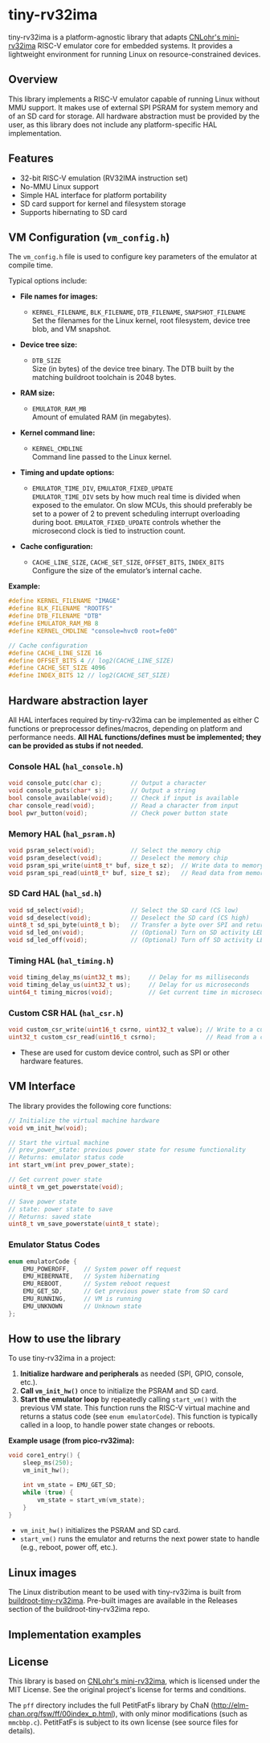 # tiny-rv32ima

tiny-rv32ima is a platform-agnostic library that adapts [CNLohr's mini-rv32ima](https://github.com/cnlohr/mini-rv32ima) RISC-V emulator core for embedded systems. It provides a lightweight environment for running Linux on resource-constrained devices.

## Overview

This library implements a RISC-V emulator capable of running Linux without MMU support. It makes use of external SPI PSRAM for system memory and of an SD card for storage. All hardware abstraction must be provided by the user, as this library does not include any platform-specific HAL implementation.

## Features

- 32-bit RISC-V emulation (RV32IMA instruction set)
- No-MMU Linux support
- Simple HAL interface for platform portability
- SD card support for kernel and filesystem storage
- Supports hibernating to SD card

## VM Configuration (`vm_config.h`)

The `vm_config.h` file is used to configure key parameters of the emulator at compile time. 

Typical options include:

- **File names for images:**  
  - `KERNEL_FILENAME`, `BLK_FILENAME`, `DTB_FILENAME`, `SNAPSHOT_FILENAME`  
    Set the filenames for the Linux kernel, root filesystem, device tree blob, and VM snapshot.

- **Device tree size:**  
  - `DTB_SIZE`  
    Size (in bytes) of the device tree binary. The DTB built by the matching buildroot toolchain is 2048 bytes.

- **RAM size:**  
  - `EMULATOR_RAM_MB`  
    Amount of emulated RAM (in megabytes).

- **Kernel command line:**  
  - `KERNEL_CMDLINE`  
    Command line passed to the Linux kernel.

- **Timing and update options:**  
  - `EMULATOR_TIME_DIV`, `EMULATOR_FIXED_UPDATE`  
    `EMULATOR_TIME_DIV` sets by how much real time is divided when exposed to the emulator. On slow MCUs, this should preferably be set to a power of 2 to prevent scheduling interrupt overloading during boot. `EMULATOR_FIXED_UPDATE` controls whether the microsecond clock is tied to instruction count.

- **Cache configuration:**  
  - `CACHE_LINE_SIZE`, `CACHE_SET_SIZE`, `OFFSET_BITS`, `INDEX_BITS`  
    Configure the size of the emulator’s internal cache.

**Example:**
```c
#define KERNEL_FILENAME "IMAGE"
#define BLK_FILENAME "ROOTFS"
#define DTB_FILENAME "DTB"
#define EMULATOR_RAM_MB 8
#define KERNEL_CMDLINE "console=hvc0 root=fe00"

// Cache configuration
#define CACHE_LINE_SIZE 16
#define OFFSET_BITS 4 // log2(CACHE_LINE_SIZE)
#define CACHE_SET_SIZE 4096
#define INDEX_BITS 12 // log2(CACHE_SET_SIZE)
```

## Hardware abstraction layer

All HAL interfaces required by tiny-rv32ima can be implemented as either C functions or preprocessor defines/macros, depending on platform and performance needs. **All HAL functions/defines must be implemented; they can be provided as stubs if not needed.**

### Console HAL (`hal_console.h`)
```c
void console_putc(char c);        // Output a character
void console_puts(char* s);       // Output a string
bool console_available(void);     // Check if input is available
char console_read(void);          // Read a character from input
bool pwr_button(void);            // Check power button state
```

### Memory HAL (`hal_psram.h`)
```c
void psram_select(void);          // Select the memory chip
void psram_deselect(void);        // Deselect the memory chip
void psram_spi_write(uint8_t* buf, size_t sz);  // Write data to memory
void psram_spi_read(uint8_t* buf, size_t sz);   // Read data from memory
```

### SD Card HAL (`hal_sd.h`)
```c
void sd_select(void);             // Select the SD card (CS low)
void sd_deselect(void);           // Deselect the SD card (CS high)
uint8_t sd_spi_byte(uint8_t b);   // Transfer a byte over SPI and return the received byte
void sd_led_on(void);             // (Optional) Turn on SD activity LED
void sd_led_off(void);            // (Optional) Turn off SD activity LED
```
### Timing HAL (`hal_timing.h`)
```c
void timing_delay_ms(uint32_t ms);     // Delay for ms milliseconds
void timing_delay_us(uint32_t us);     // Delay for us microseconds
uint64_t timing_micros(void);          // Get current time in microseconds since boot
```
### Custom CSR HAL (`hal_csr.h`)
```c
void custom_csr_write(uint16_t csrno, uint32_t value); // Write to a custom CSR
uint32_t custom_csr_read(uint16_t csrno);              // Read from a custom CSR, must return 0 for undefined CSR
```
- These are used for custom device control, such as SPI or other hardware features.

## VM Interface

The library provides the following core functions:

```c
// Initialize the virtual machine hardware
void vm_init_hw(void);

// Start the virtual machine
// prev_power_state: previous power state for resume functionality
// Returns: emulator status code
int start_vm(int prev_power_state);

// Get current power state
uint8_t vm_get_powerstate(void);

// Save power state
// state: power state to save
// Returns: saved state
uint8_t vm_save_powerstate(uint8_t state);
```

### Emulator Status Codes
```c
enum emulatorCode {
    EMU_POWEROFF,    // System power off request
    EMU_HIBERNATE,   // System hibernating
    EMU_REBOOT,      // System reboot request
    EMU_GET_SD,      // Get previous power state from SD card
    EMU_RUNNING,     // VM is running
    EMU_UNKNOWN      // Unknown state
};
```

## How to use the library

To use tiny-rv32ima in a project:

1. **Initialize hardware and peripherals** as needed (SPI, GPIO, console, etc.).
2. **Call `vm_init_hw()`** once to initialize the PSRAM and SD card.
3. **Start the emulator loop** by repeatedly calling `start_vm()` with the previous VM state. This function runs the RISC-V virtual machine and returns a status code (see `enum emulatorCode`). This function is typically called in a loop, to handle power state changes or reboots.

**Example usage (from pico-rv32ima):**
```c
void core1_entry() {
    sleep_ms(250);
    vm_init_hw();

    int vm_state = EMU_GET_SD;
    while (true) {
        vm_state = start_vm(vm_state);
    }
}
```
- `vm_init_hw()` initializes the PSRAM and SD card.
- `start_vm()` runs the emulator and returns the next power state to handle (e.g., reboot, power off, etc.).

## Linux images
The Linux distribution meant to be used with tiny-rv32ima is built from [buildroot-tiny-rv32ima](https://github.com/tvlad1234/buildroot-tiny-rv32ima.git). Pre-built images are available in the Releases section of the buildroot-tiny-rv32ima repo.

## Implementation examples

## License

This library is based on [CNLohr's mini-rv32ima](https://github.com/cnlohr/mini-rv32ima), which is licensed under the MIT License. See the original project's license for terms and conditions.

The `pff` directory includes the full PetitFatFs library by ChaN (http://elm-chan.org/fsw/ff/00index_p.html), with only minor modifications (such as `mmcbbp.c`). PetitFatFs is subject to its own license (see source files for details).
